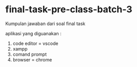 # final-task-pre-class-batch-3
Kumpulan jawaban dari soal final task

aplikasi yang diguanakan : 
1. code editor = vscode
2. xampp
3. comand prompt
4. browser = chrome
